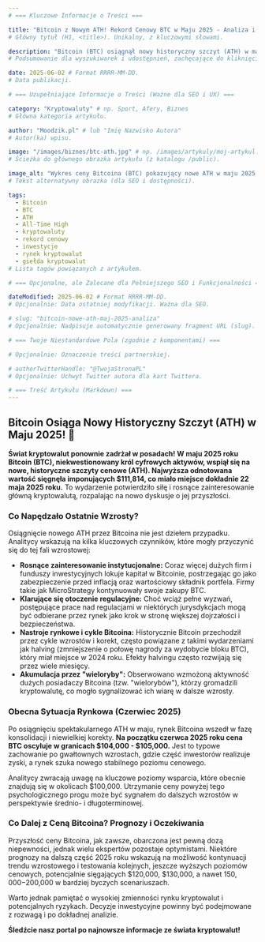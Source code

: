 ```yaml
---
# === Kluczowe Informacje o Treści ===

title: "Bitcoin z Nowym ATH! Rekord Cenowy BTC w Maju 2025 - Analiza i Perspektywy"
# Główny tytuł (H1, <title>). Unikalny, z kluczowymi słowami.

description: "Bitcoin (BTC) osiągnął nowy historyczny szczyt (ATH) w maju 2025, przekraczając $111,000! Analizujemy przyczyny wzrostu, obecną sytuację rynkową i co dalej z ceną BTC."
# Podsumowanie dla wyszukiwarek i udostępnień, zachęcające do kliknięcia.

date: 2025-06-02 # Format RRRR-MM-DD.
# Data publikacji.

# === Uzupełniające Informacje o Treści (Ważne dla SEO i UX) ===

category: "Kryptowaluty" # np. Sport, Afery, Biznes
# Główna kategoria artykułu.

author: "Moodzik.pl" # lub "Imię Nazwisko Autora"
# Autor(ka) wpisu.

image: "/images/biznes/btc-ath.jpg" # np. /images/artykuly/moj-artykul.webp
# Ścieżka do głównego obrazka artykułu (z katalogu /public).

image_alt: "Wykres ceny Bitcoina (BTC) pokazujący nowe ATH w maju 2025 z logo Bitcoin"
# Tekst alternatywny obrazka (dla SEO i dostępności).

tags:
  - Bitcoin
  - BTC
  - ATH
  - All-Time High
  - kryptowaluty
  - rekord cenowy
  - inwestycje
  - rynek kryptowalut
  - giełda kryptowalut
# Lista tagów powiązanych z artykułem.

# === Opcjonalne, ale Zalecane dla Pełniejszego SEO i Funkcjonalności ===

dateModified: 2025-06-02 # Format RRRR-MM-DD.
# Opcjonalnie: Data ostatniej modyfikacji. Ważna dla SEO.

# slug: "bitcoin-nowe-ath-maj-2025-analiza"
# Opcjonalnie: Nadpisuje automatycznie generowany fragment URL (slug).

# === Twoje Niestandardowe Pola (zgodnie z komponentami) ===

# Opcjonalnie: Oznaczenie treści partnerskiej.

# authorTwitterHandle: "@TwojaStronaPL"
# Opcjonalnie: Uchwyt Twitter autora dla kart Twittera.

# === Treść Artykułu (Markdown) ===
---
```


## Bitcoin Osiąga Nowy Historyczny Szczyt (ATH) w Maju 2025! 🚀

**Świat kryptowalut ponownie zadrżał w posadach! W maju 2025 roku Bitcoin (BTC), niekwestionowany król cyfrowych aktywów, wspiął się na nowe, historyczne szczyty cenowe (ATH). Najwyższa odnotowana wartość sięgnęła imponujących $111,814, co miało miejsce dokładnie 22 maja 2025 roku.** To wydarzenie potwierdziło siłę i rosnące zainteresowanie główną kryptowalutą, rozpalając na nowo dyskusje o jej przyszłości.

### Co Napędzało Ostatnie Wzrosty?

Osiągnięcie nowego ATH przez Bitcoina nie jest dziełem przypadku. Analitycy wskazują na kilka kluczowych czynników, które mogły przyczynić się do tej fali wzrostowej:

* **Rosnące zainteresowanie instytucjonalne:** Coraz więcej dużych firm i funduszy inwestycyjnych lokuje kapitał w Bitcoinie, postrzegając go jako zabezpieczenie przed inflacją oraz wartościowy składnik portfela. Firmy takie jak MicroStrategy kontynuowały swoje zakupy BTC.
* **Klarujące się otoczenie regulacyjne:** Choć wciąż pełne wyzwań, postępujące prace nad regulacjami w niektórych jurysdykcjach mogą być odbierane przez rynek jako krok w stronę większej dojrzałości i bezpieczeństwa.
* **Nastroje rynkowe i cykle Bitcoina:** Historycznie Bitcoin przechodził przez cykle wzrostów i korekt, często powiązane z takimi wydarzeniami jak halving (zmniejszenie o połowę nagrody za wydobycie bloku BTC), który miał miejsce w 2024 roku. Efekty halvingu często rozwijają się przez wiele miesięcy.
* **Akumulacja przez "wieloryby":** Obserwowano wzmożoną aktywność dużych posiadaczy Bitcoina (tzw. "wielorybów"), którzy gromadzili kryptowalutę, co mogło sygnalizować ich wiarę w dalsze wzrosty.

### Obecna Sytuacja Rynkowa (Czerwiec 2025)

Po osiągnięciu spektakularnego ATH w maju, rynek Bitcoina wszedł w fazę konsolidacji i niewielkiej korekty. **Na początku czerwca 2025 roku cena BTC oscyluje w granicach $104,000 - $105,000.** Jest to typowe zachowanie po gwałtownych wzrostach, gdzie część inwestorów realizuje zyski, a rynek szuka nowego stabilnego poziomu cenowego.

Analitycy zwracają uwagę na kluczowe poziomy wsparcia, które obecnie znajdują się w okolicach $100,000. Utrzymanie ceny powyżej tego psychologicznego progu może być sygnałem do dalszych wzrostów w perspektywie średnio- i długoterminowej.

### Co Dalej z Ceną Bitcoina? Prognozy i Oczekiwania

Przyszłość ceny Bitcoina, jak zawsze, obarczona jest pewną dozą niepewności, jednak wielu ekspertów pozostaje optymistami. Niektóre prognozy na dalszą część 2025 roku wskazują na możliwość kontynuacji trendu wzrostowego i testowania kolejnych, jeszcze wyższych poziomów cenowych, potencjalnie sięgających $120,000, $130,000, a nawet $150,000-$200,000 w bardziej byczych scenariuszach.

Warto jednak pamiętać o wysokiej zmienności rynku kryptowalut i potencjalnych ryzykach. Decyzje inwestycyjne powinny być podejmowane z rozwagą i po dokładnej analizie.

**Śledźcie nasz portal po najnowsze informacje ze świata kryptowalut!**